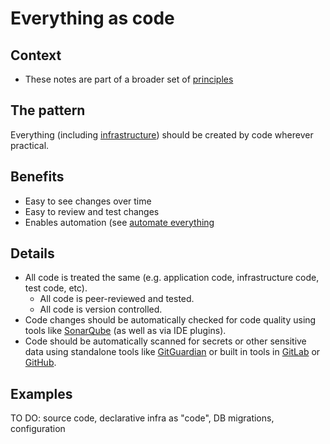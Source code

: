 # Everything as code

## Context

* These notes are part of a broader set of [principles](../principles.md)

## The pattern

Everything (including [infrastructure](../practices/cloud-services.md)) should be created by code wherever practical.

## Benefits

* Easy to see changes over time
* Easy to review and test changes
* Enables automation (see [automate everything](automate-everything.md)

## Details

* All code is treated the same (e.g. application code, infrastructure code, test code, etc).
  * All code is peer-reviewed and tested.
  * All code is version controlled.
* Code changes should be automatically checked for code quality using tools like [SonarQube](https://www.sonarqube.org) (as well as via IDE plugins).
* Code should be automatically scanned for secrets or other sensitive data using standalone tools like [GitGuardian](https://www.gitguardian.com/) or built in tools in [GitLab](https://docs.gitlab.com/ee/user/application_security/secret_detection/) or [GitHub](https://docs.github.com/en/github/administering-a-repository/about-secret-scanning).

## Examples

TO DO: source code, declarative infra as "code", DB migrations, configuration
